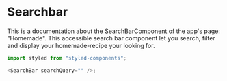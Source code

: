 # Searchbar

This is a documentation about the SearchBarComponent of the app's page: "Homemade". This accessible search bar component let you search, filter and display your homemade-recipe your looking for.

```js
import styled from "styled-components";

<SearchBar searchQuery="" />;
```
